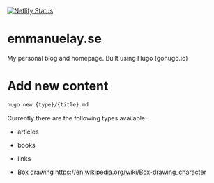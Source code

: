 [![Netlify Status](https://api.netlify.com/api/v1/badges/d3515f53-77b3-457f-90f7-081a4d73908f/deploy-status)](https://app.netlify.com/sites/happy-fermat-7cf815/deploys)


# emmanuelay.se
My personal blog and homepage.
Built using Hugo (gohugo.io)

# Add new content


```sh
hugo new {type}/{title}.md
```

Currently there are the following types available:
* articles
* books
* links

* Box drawing
https://en.wikipedia.org/wiki/Box-drawing_character